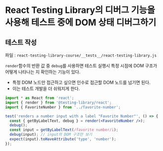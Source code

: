 # React Testing Library의 디버그 기능을 사용해 테스트 중에 DOM 상태 디버그하기

## 테스트 작성

파일 : `react-testing-library-course/__tests__/react-testing-library.js`

`render`함수의 반환 값 중 `debug`를 사용하면 테스트 실행시 특정 시점에 DOM 구조가 어떻게 나타나는 지 확인하는 기능이 있다.

- 특정 DOM 노드만 접근하고 싶으면 인수로 접근할 DOM 노드를 넘기면 된다.
- 이는 테스트 개발을 더 쉬워지게 한다.

```jsx
import * as React from 'react';
import { render } from '@testing-library/react';
import { FavoriteNumber } from '../favorite-number';

test('renders a number input with a label "Favorite Number"', () => {
  const { getByLabelText, debug } = render(<FavoriteNumber />);
  debug();
  const input = getByLabelText(/favorite number/i);
  debug(input); // input의 DOM 구조만 보기
  expect(input).toHaveAttribute('type', 'number');
});
```
